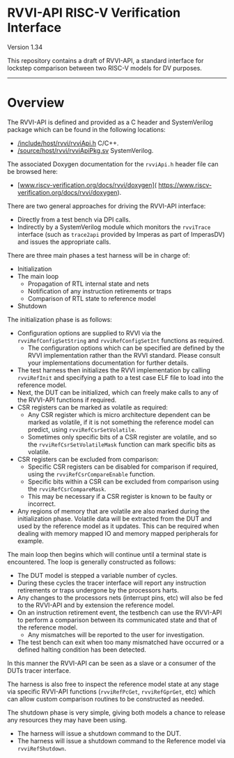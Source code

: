# RVVI-API RISC-V Verification Interface

Version 1.34

This repository contains a draft of RVVI-API, a standard interface for lockstep
comparison between two RISC-V models for DV purposes.


----
# Overview

The RVVI-API is defined and provided as a C header and SystemVerilog package
which can be found in the following locations:
- [/include/host/rvvi/rvviApi.h](../include/host/rvvi/rvviApi.h) C/C++.
- [/source/host/rvvi/rvviApiPkg.sv](../source/host/rvvi/rvviApiPkg.sv)
  SystemVerilog.

The associated Doxygen documentation for the `rvviApi.h` header file can be
browsed here:
- [www.riscv-verification.org/docs/rvvi/doxygen](
  https://www.riscv-verification.org/docs/rvvi/doxygen).

There are two general approaches for driving the RVVI-API interface:
- Directly from a test bench via DPI calls.
- Indirectly by a SystemVerilog module which monitors the `rvviTrace` interface
  (such as `trace2api` provided by Imperas as part of ImperasDV) and issues the
  appropriate calls.

There are three main phases a test harness will be in charge of:
- Initialization
- The main loop
  - Propagation of RTL internal state and nets
  - Notification of any instruction retirements or traps
  - Comparison of RTL state to reference model
- Shutdown

The initialization phase is as follows:
- Configuration options are supplied to RVVI via the `rvviRefConfigSetString`
  and `rvviRefConfigSetInt` functions as required.
  - The configuration options which can be specified are defined by the RVVI
    implementation rather than the RVVI standard. Please consult your
    implementations documentation for further details.
- The test harness then initializes the RVVI implementation by calling
  `rvviRefInit` and specifying a path to a test case ELF file to load into the
  reference model.
- Next, the DUT can be initialized, which can freely make calls to any of the
  RVVI-API functions if required.
- CSR registers can be marked as volatile as required:
  - Any CSR register which is micro architecture dependent can be marked as
    volatile, if it is not something the reference model can predict, using
    `rvviRefCsrSetVolatile`.
  - Sometimes only specific bits of a CSR register are volatile, and so the
    `rvviRefCsrSetVolatileMask` function can mark specific bits as volatile.
- CSR registers can be excluded from comparison:
  - Specific CSR registers can be disabled for comparison if required, using the
    `rvviRefCsrCompareEnable` function.
  - Specific bits within a CSR can be excluded from comparison using the
    `rvviRefCsrCompareMask`.
  - This may be necessary if a CSR register is known to be faulty or incorrect.
- Any regions of memory that are volatile are also marked during the
  initialization phase. Volatile data will be extracted from the DUT and used by
  the reference model as it updates. This can be required when dealing with
  memory mapped IO and memory mapped peripherals for example.

The main loop then begins which will continue until a terminal state is
encountered. The loop is generally constructed as follows:
- The DUT model is stepped a variable number of cycles.
- During these cycles the tracer interface will report any instruction
  retirements or traps undergone by the processors harts.
- Any changes to the processors nets (interrupt pins, etc) will also be fed to
  the RVVI-API and by extension the reference model.
- On an instruction retirement event, the testbench can use the RVVI-API to
  perform a comparison between its communicated state and that of the
  reference model.
  - Any mismatches will be reported to the user for investigation.
- The test bench can exit when too many mismatched have occurred or a defined
  halting condition has been detected.

In this manner the RVVI-API can be seen as a slave or a consumer of the DUTs
tracer interface.

The harness is also free to inspect the reference model state at any stage via
specific RVVI-API functions (`rvviRefPcGet`, `rvviRefGprGet`, etc) which can
allow custom comparison routines to be constructed as needed.

The shutdown phase is very simple, giving both models a chance to release any
resources they may have been using.
- The harness will issue a shutdown command to the DUT.
- The harness will issue a shutdown command to the Reference model via
  `rvviRefShutdown`.
